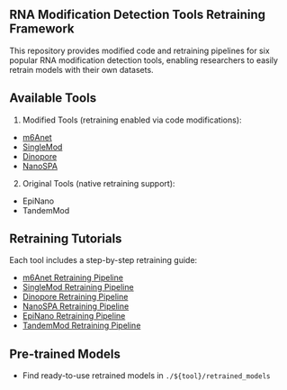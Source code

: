 ## RNA Modification Detection Tools Retraining Framework
This repository provides modified code and retraining pipelines for six popular RNA modification detection tools, enabling researchers to easily retrain models with their own datasets.
## Available Tools
1. Modified Tools (retraining enabled via code modifications):
- [m6Anet](2.1.retrain_m6Anet/m6Anet_modified_code.zip)
- [SingleMod](2.3.retrain_SingleMod/SingleMod_modified_code.zip)
- [Dinopore](2.6.retrain_Dinopore/Dinopore_modified_code.zip)
- [NanoSPA](2.4.retrain_NanoSPA/NanoSPA_modified_code.zip)
2. Original Tools (native retraining support):
- EpiNano
- TandemMod
##  Retraining Tutorials
Each tool includes a step-by-step retraining guide:
- [m6Anet Retraining Pipeline](2.1.retrain_m6Anet/m6Anet_retrain_pipeline.md)
- [SingleMod Retraining Pipeline](2.3.retrain_SingleMod/SingleMod_retrain_pipeline.md)
- [Dinopore Retraining Pipeline](2.6.retrain_Dinopore/Dinopore_retrain_pipeline.md)
- [NanoSPA Retraining Pipeline](2.4.retrain_NanoSPA/NanoSPA_retrain_pipeline.md)
- [EpiNano Retraining Pipeline](2.5.retrain_EpiNano/Epinano_retrain_pipeline.md)
- [TandemMod Retraining Pipeline](2.2.retrain_TandemMod/TandemMod_retrain_pipeline.md)
## Pre-trained Models
- Find ready-to-use retrained models in `./${tool}/retrained_models`

